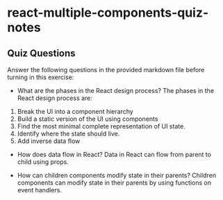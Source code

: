 # react-multiple-components-quiz-notes

## Quiz Questions

Answer the following questions in the provided markdown file before turning in this exercise:

- What are the phases in the React design process?
  The phases in the React design process are:

1. Break the UI into a component hierarchy
2. Build a static version of the UI using components
3. Find the most minimal complete representation of UI state.
4. Identify where the state should live.
5. Add inverse data flow

- How does data flow in React?
  Data in React can flow from parent to child using props.

- How can children components modify state in their parents?
  Children components can modify state in their parents by using functions on event handlers.
